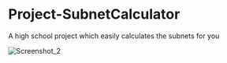 # Project-SubnetCalculator
A high school project which easily calculates the subnets for you

![Screenshot_2](https://user-images.githubusercontent.com/90800013/198871486-69dcbd09-5ecb-4ac5-aa2c-de48c00b6987.png)
